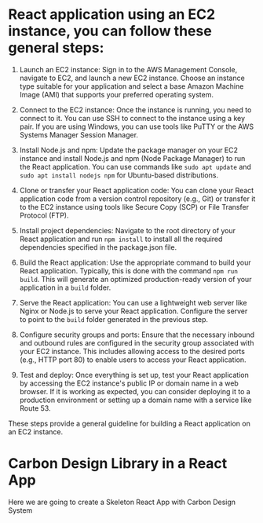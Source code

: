 # React application using an EC2 instance, you can follow these general steps:

1. Launch an EC2 instance: Sign in to the AWS Management Console, navigate to EC2, and launch a new EC2 instance. Choose an instance type suitable for your application and select a base Amazon Machine Image (AMI) that supports your preferred operating system.

2. Connect to the EC2 instance: Once the instance is running, you need to connect to it. You can use SSH to connect to the instance using a key pair. If you are using Windows, you can use tools like PuTTY or the AWS Systems Manager Session Manager.

3. Install Node.js and npm: Update the package manager on your EC2 instance and install Node.js and npm (Node Package Manager) to run the React application. You can use commands like `sudo apt update` and `sudo apt install nodejs npm` for Ubuntu-based distributions.

4. Clone or transfer your React application code: You can clone your React application code from a version control repository (e.g., Git) or transfer it to the EC2 instance using tools like Secure Copy (SCP) or File Transfer Protocol (FTP).

5. Install project dependencies: Navigate to the root directory of your React application and run `npm install` to install all the required dependencies specified in the package.json file.

6. Build the React application: Use the appropriate command to build your React application. Typically, this is done with the command `npm run build`. This will generate an optimized production-ready version of your application in a `build` folder.

7. Serve the React application: You can use a lightweight web server like Nginx or Node.js to serve your React application. Configure the server to point to the `build` folder generated in the previous step.

8. Configure security groups and ports: Ensure that the necessary inbound and outbound rules are configured in the security group associated with your EC2 instance. This includes allowing access to the desired ports (e.g., HTTP port 80) to enable users to access your React application.

9. Test and deploy: Once everything is set up, test your React application by accessing the EC2 instance's public IP or domain name in a web browser. If it is working as expected, you can consider deploying it to a production environment or setting up a domain name with a service like Route 53.

These steps provide a general guideline for building a React application on an EC2 instance.


# Carbon Design Library in a React App
 
 Here we are going to create a Skeleton React App with Carbon Design System
